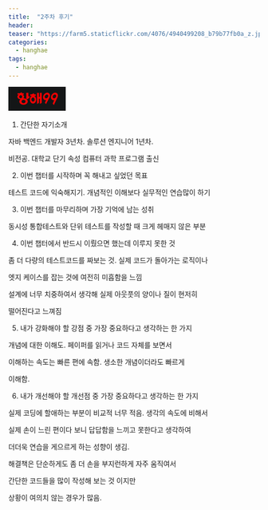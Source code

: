 ```yaml
---
title:  "2주차 후기"
header:
teaser: "https://farm5.staticflickr.com/4076/4940499208_b79b77fb0a_z.jpg"
categories:
  - hanghae
tags:
  - hanghae
---
```


![img.png](img.png)

1. 간단한 자기소개

자바 백엔드 개발자 3년차. 솔루션 엔지니어 1년차.

비전공. 대학교 단기 속성 컴퓨터 과학 프로그램 출신

2. 이번 챕터를 시작하며 꼭 해내고 싶었던 목표

테스트 코드에 익숙해지기. 개념적인 이해보다 실무적인 연습많이 하기

3. 이번 챕터를 마무리하며 가장 기억에 남는 성취

동시성 통합테스트와 단위 테스트를 작성할 때 크게 헤매지 않은 부분

4. 이번 챕터에서 반드시 이뤘으면 했는데 이루지 못한 것

좀 더 다량의 테스트코드를 짜보는 것. 실제 코드가 돌아가는 로직이나

엣지 케이스를 잡는 것에 여전히 미흡함을 느낌

설계에 너무 치중하여서 생각해 실제 아웃풋의 양이나 질이 현저히

떨어진다고 느껴짐

5. 내가 강화해야 할 강점 중 가장 중요하다고 생각하는 한 가지

개념에 대한 이해도. 페이퍼를 읽거나 코드 자체를 보면서

이해하는 속도는 빠른 편에 속함. 생소한 개념이더라도 빠르게

이해함. 

6. 내가 개선해야 할 개선점 중 가장 중요하다고 생각하는 한 가지

실제 코딩에 할애하는 부분이 비교적 너무 적음. 생각의 속도에 비해서

실제 손이 느린 편이다 보니 답답함을 느끼고 못한다고 생각하여

더더욱 연습을 게으르게 하는 성향이 생김.

해결책은 단순하게도 좀 더 손을 부지런하게 자주 움직여서

간단한 코드들을 많이 작성해 보는 것 이지만

상황이 여의치 않는 경우가 많음.
